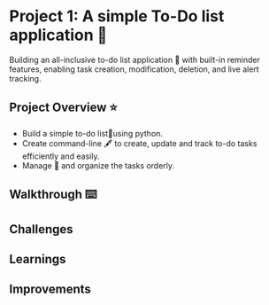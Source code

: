 # Project 1: A simple To-Do list application 🔖
Building an all-inclusive to-do list application :memo: with built-in reminder features, enabling task creation, modification, deletion, and live alert tracking.
## Project Overview ⭐
* Build a simple to-do list📱using python.
* Create command-line 🖋️ to create, update and track to-do tasks efficiently and easily.
* Manage 📑 and organize the tasks orderly.
## Walkthrough ⌨️
## Challenges
## Learnings
## Improvements


